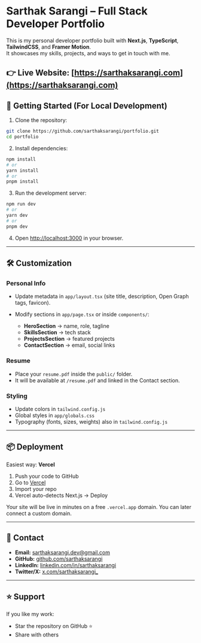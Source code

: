 # Sarthak Sarangi – Full Stack Developer Portfolio

This is my personal developer portfolio built with **Next.js**, **TypeScript**, **TailwindCSS**, and **Framer Motion**.  
It showcases my skills, projects, and ways to get in touch with me.

## 👉 Live Website: [https://sarthaksarangi.com](https://sarthaksarangi.com)

## 🚀 Getting Started (For Local Development)

1. Clone the repository:

```bash
git clone https://github.com/sarthaksarangi/portfolio.git
cd portfolio
```

2. Install dependencies:

```bash
npm install
# or
yarn install
# or
pnpm install
```

3. Run the development server:

```bash
npm run dev
# or
yarn dev
# or
pnpm dev
```

4. Open [http://localhost:3000](http://localhost:3000) in your browser.

---

## 🛠️ Customization

### Personal Info

- Update metadata in `app/layout.tsx`
  (site title, description, Open Graph tags, favicon).
- Modify sections in `app/page.tsx` or inside `components/`:

  - **HeroSection** → name, role, tagline
  - **SkillsSection** → tech stack
  - **ProjectsSection** → featured projects
  - **ContactSection** → email, social links

### Resume

- Place your `resume.pdf` inside the `public/` folder.
- It will be available at `/resume.pdf` and linked in the Contact section.

### Styling

- Update colors in `tailwind.config.js`
- Global styles in `app/globals.css`
- Typography (fonts, sizes, weights) also in `tailwind.config.js`

---

## 📦 Deployment

Easiest way: **Vercel**

1. Push your code to GitHub
2. Go to [Vercel](https://vercel.com)
3. Import your repo
4. Vercel auto-detects Next.js → Deploy

Your site will be live in minutes on a free `.vercel.app` domain.
You can later connect a custom domain.

---

## 📧 Contact

- **Email:** [sarthaksarangi.dev@gmail.com](mailto:sarthaksarangi.dev@gmail.com)
- **GitHub:** [github.com/sarthaksarangi](https://github.com/sarthaksarangi)
- **LinkedIn:** [linkedin.com/in/sarthaksarangi](https://linkedin.com/in/sarthaksarangi)
- **Twitter/X:** [x.com/sarthaksarangi\_](https://x.com/sarthaksarangi_)

---

## ⭐ Support

If you like my work:

- Star the repository on GitHub ⭐
- Share with others
